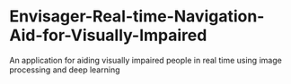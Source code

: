 # Envisager-Real-time-Navigation-Aid-for-Visually-Impaired
An application for aiding visually impaired people in real time using image processing and deep learning 
